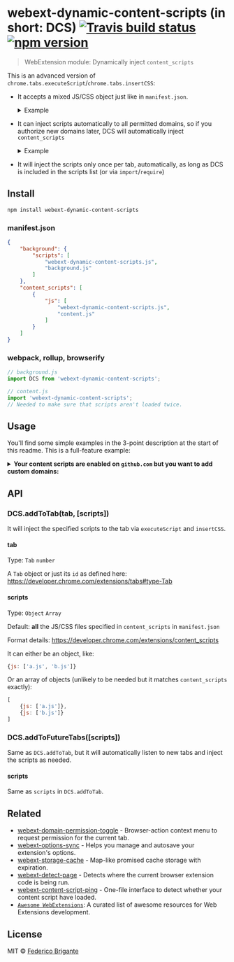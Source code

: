 # webext-dynamic-content-scripts (in short: DCS) [![Travis build status](https://api.travis-ci.org/fregante/webext-dynamic-content-scripts.svg?branch=master)](https://travis-ci.org/fregante/webext-dynamic-content-scripts) [![npm version](https://img.shields.io/npm/v/webext-dynamic-content-scripts.svg)](https://www.npmjs.com/package/webext-dynamic-content-scripts)

> WebExtension module: Dynamically inject `content_scripts`

This is an advanced version of `chrome.tabs.executeScript`/`chrome.tabs.insertCSS`:

- It accepts a mixed JS/CSS object just like in `manifest.json`. <details><summary>Example</summary>

	```js
	DCS.addToTab(tab, {
		run_at: 'document_start',
		all_frames: true,
		css: [
			'content.css'
		],
		js: [
			'jquery.slim.min.js', // example
			'browser-polyfill.min.js', // example
			'content.js'
		]
		// Not supported: all globs properties
	});
	```

	Format details: https://developer.chrome.com/extensions/content_scripts

	</details>

- It can inject scripts automatically to all permitted domains, so if you authorize new domains later, DCS will automatically inject `content_scripts`<details><summary>Example</summary>

	**Specify what you want:**
	```js
	DCS.addToFutureTabs({js: ['file.js']});
	```
	**Or automatically inject ALL scripts already defined in `manifest.json`'s `content_scripts`**, perfect when you want to inject your existing `content_scripts` to new domains authorized via `chrome.permissions`:
	```js
	DCS.addToFutureTabs();
	```

	</details>

- It will inject the scripts only once per tab, automatically, as long as DCS is included in the scripts list (or via `import`/`require`)


## Install

```sh
npm install webext-dynamic-content-scripts
```

### manifest.json

```json
{
	"background": {
		"scripts": [
			"webext-dynamic-content-scripts.js",
			"background.js"
		]
	},
	"content_scripts": [
		{
			"js": [
				"webext-dynamic-content-scripts.js",
				"content.js"
			]
		}
	]
}
```

### webpack, rollup, browserify

```js
// background.js
import DCS from 'webext-dynamic-content-scripts';
```

```js
// content.js
import 'webext-dynamic-content-scripts';
// Needed to make sure that scripts aren't loaded twice.
```


## Usage

You'll find some simple examples in the 3-point description at the start of this readme. This is a full-feature example:

<details><summary><strong>Your content scripts are enabled on <code>github.com</code> but you want to add custom domains:</strong></summary>

In combination with [`webext-domain-permission-toggle`](https://github.com/fregante/webext-domain-permission-toggle), you can implement the feature with two calls

**manifest.json**

```js
{
	"permissions": [
		"https://github.com/*",
		"contextMenus",
		"activeTab" // Required for Firefox support (webext-domain-permission-toggle)
	],
	"browser_action": { // Required for Firefox support (webext-domain-permission-toggle)
		"default_icon": "icon.png"
	},
	"optional_permissions": [
		"http://*/*",
		"https://*/*"
	],
	"background": {
		"scripts": [
			"webext-domain-permission-toggle.js",
			"webext-dynamic-content-scripts.js",
			"background.js"
		]
	},
	"content_scripts": [
		{
			"matches": [
				"https://github.com/*"
			],
			"css": [
				"content.css"
			],
			"js": [
				"webext-dynamic-content-scripts.js",
				"content.js"
			]
		}
	]
}
```

**background.js**

```js
import DPT from 'webext-domain-permission-toggle'; // only with webpack, etc
import DCS from 'webext-dynamic-content-scripts'; // only with webpack, etc

DPT.addContextMenu();
DCS.addToFutureTabs(/* Default: content_scripts from manifest.json */);
```

</details>

## API

### DCS.addToTab(tab, [scripts])

It will inject the specified scripts to the tab via `executeScript` and `insertCSS`.

#### tab

Type: `Tab` `number`

A `Tab` object or just its `id` as defined here: https://developer.chrome.com/extensions/tabs#type-Tab

#### scripts

Type: `Object` `Array`

Default: **all** the JS/CSS files specified in `content_scripts` in `manifest.json`

Format details: https://developer.chrome.com/extensions/content_scripts

It can either be an object, like:

```js
{js: ['a.js', 'b.js']}
```

Or an array of objects (unlikely to be needed but it matches `content_scripts` exactly):

```js
[
	{js: ['a.js']},
	{js: ['b.js']}
]
```


### DCS.addToFutureTabs([scripts])

Same as `DCS.addToTab`, but it will automatically listen to new tabs and inject the scripts as needed.

#### scripts

Same as `scripts` in `DCS.addToTab`.

## Related

* [webext-domain-permission-toggle](https://github.com/fregante/webext-domain-permission-toggle) - Browser-action context menu to request permission for the current tab.
* [webext-options-sync](https://github.com/fregante/webext-options-sync) - Helps you manage and autosave your extension's options.
* [webext-storage-cache](https://github.com/fregante/webext-storage-cache) - Map-like promised cache storage with expiration.
* [webext-detect-page](https://github.com/fregante/webext-detect-page) - Detects where the current browser extension code is being run.
* [webext-content-script-ping](https://github.com/fregante/webext-content-script-ping) - One-file interface to detect whether your content script have loaded.
* [`Awesome WebExtensions`](https://github.com/fregante/Awesome-WebExtensions): A curated list of awesome resources for Web Extensions development.

## License

MIT © [Federico Brigante](https://bfred.it)
